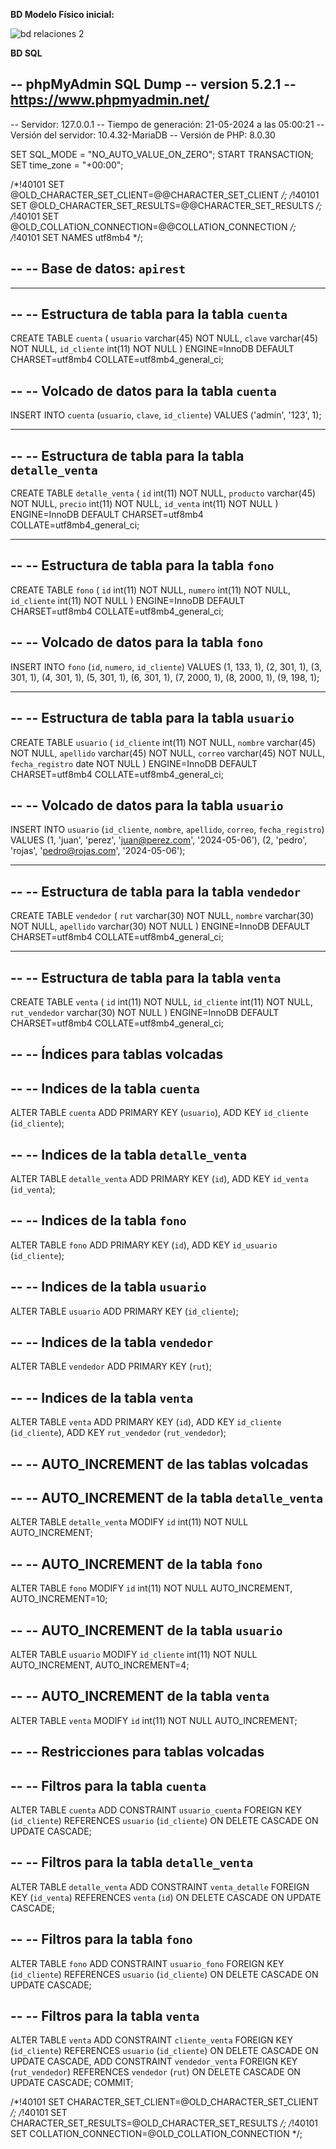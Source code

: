 **BD Modelo Físico inicial:**

![bd relaciones 2](https://github.com/heltonsmith/mi-primer-api/assets/4924122/b722405f-b84c-4f0a-af16-6121f9e2611c)


**BD SQL**

-- phpMyAdmin SQL Dump
-- version 5.2.1
-- https://www.phpmyadmin.net/
--
-- Servidor: 127.0.0.1
-- Tiempo de generación: 21-05-2024 a las 05:00:21
-- Versión del servidor: 10.4.32-MariaDB
-- Versión de PHP: 8.0.30

SET SQL_MODE = "NO_AUTO_VALUE_ON_ZERO";
START TRANSACTION;
SET time_zone = "+00:00";


/*!40101 SET @OLD_CHARACTER_SET_CLIENT=@@CHARACTER_SET_CLIENT */;
/*!40101 SET @OLD_CHARACTER_SET_RESULTS=@@CHARACTER_SET_RESULTS */;
/*!40101 SET @OLD_COLLATION_CONNECTION=@@COLLATION_CONNECTION */;
/*!40101 SET NAMES utf8mb4 */;

--
-- Base de datos: `apirest`
--

-- --------------------------------------------------------

--
-- Estructura de tabla para la tabla `cuenta`
--

CREATE TABLE `cuenta` (
  `usuario` varchar(45) NOT NULL,
  `clave` varchar(45) NOT NULL,
  `id_cliente` int(11) NOT NULL
) ENGINE=InnoDB DEFAULT CHARSET=utf8mb4 COLLATE=utf8mb4_general_ci;

--
-- Volcado de datos para la tabla `cuenta`
--

INSERT INTO `cuenta` (`usuario`, `clave`, `id_cliente`) VALUES
('admin', '123', 1);

-- --------------------------------------------------------

--
-- Estructura de tabla para la tabla `detalle_venta`
--

CREATE TABLE `detalle_venta` (
  `id` int(11) NOT NULL,
  `producto` varchar(45) NOT NULL,
  `precio` int(11) NOT NULL,
  `id_venta` int(11) NOT NULL
) ENGINE=InnoDB DEFAULT CHARSET=utf8mb4 COLLATE=utf8mb4_general_ci;

-- --------------------------------------------------------

--
-- Estructura de tabla para la tabla `fono`
--

CREATE TABLE `fono` (
  `id` int(11) NOT NULL,
  `numero` int(11) NOT NULL,
  `id_cliente` int(11) NOT NULL
) ENGINE=InnoDB DEFAULT CHARSET=utf8mb4 COLLATE=utf8mb4_general_ci;

--
-- Volcado de datos para la tabla `fono`
--

INSERT INTO `fono` (`id`, `numero`, `id_cliente`) VALUES
(1, 133, 1),
(2, 301, 1),
(3, 301, 1),
(4, 301, 1),
(5, 301, 1),
(6, 301, 1),
(7, 2000, 1),
(8, 2000, 1),
(9, 198, 1);

-- --------------------------------------------------------

--
-- Estructura de tabla para la tabla `usuario`
--

CREATE TABLE `usuario` (
  `id_cliente` int(11) NOT NULL,
  `nombre` varchar(45) NOT NULL,
  `apellido` varchar(45) NOT NULL,
  `correo` varchar(45) NOT NULL,
  `fecha_registro` date NOT NULL
) ENGINE=InnoDB DEFAULT CHARSET=utf8mb4 COLLATE=utf8mb4_general_ci;

--
-- Volcado de datos para la tabla `usuario`
--

INSERT INTO `usuario` (`id_cliente`, `nombre`, `apellido`, `correo`, `fecha_registro`) VALUES
(1, 'juan', 'perez', 'juan@perez.com', '2024-05-06'),
(2, 'pedro', 'rojas', 'pedro@rojas.com', '2024-05-06');

-- --------------------------------------------------------

--
-- Estructura de tabla para la tabla `vendedor`
--

CREATE TABLE `vendedor` (
  `rut` varchar(30) NOT NULL,
  `nombre` varchar(30) NOT NULL,
  `apellido` varchar(30) NOT NULL
) ENGINE=InnoDB DEFAULT CHARSET=utf8mb4 COLLATE=utf8mb4_general_ci;

-- --------------------------------------------------------

--
-- Estructura de tabla para la tabla `venta`
--

CREATE TABLE `venta` (
  `id` int(11) NOT NULL,
  `id_cliente` int(11) NOT NULL,
  `rut_vendedor` varchar(30) NOT NULL
) ENGINE=InnoDB DEFAULT CHARSET=utf8mb4 COLLATE=utf8mb4_general_ci;

--
-- Índices para tablas volcadas
--

--
-- Indices de la tabla `cuenta`
--
ALTER TABLE `cuenta`
  ADD PRIMARY KEY (`usuario`),
  ADD KEY `id_cliente` (`id_cliente`);

--
-- Indices de la tabla `detalle_venta`
--
ALTER TABLE `detalle_venta`
  ADD PRIMARY KEY (`id`),
  ADD KEY `id_venta` (`id_venta`);

--
-- Indices de la tabla `fono`
--
ALTER TABLE `fono`
  ADD PRIMARY KEY (`id`),
  ADD KEY `id_usuario` (`id_cliente`);

--
-- Indices de la tabla `usuario`
--
ALTER TABLE `usuario`
  ADD PRIMARY KEY (`id_cliente`);

--
-- Indices de la tabla `vendedor`
--
ALTER TABLE `vendedor`
  ADD PRIMARY KEY (`rut`);

--
-- Indices de la tabla `venta`
--
ALTER TABLE `venta`
  ADD PRIMARY KEY (`id`),
  ADD KEY `id_cliente` (`id_cliente`),
  ADD KEY `rut_vendedor` (`rut_vendedor`);

--
-- AUTO_INCREMENT de las tablas volcadas
--

--
-- AUTO_INCREMENT de la tabla `detalle_venta`
--
ALTER TABLE `detalle_venta`
  MODIFY `id` int(11) NOT NULL AUTO_INCREMENT;

--
-- AUTO_INCREMENT de la tabla `fono`
--
ALTER TABLE `fono`
  MODIFY `id` int(11) NOT NULL AUTO_INCREMENT, AUTO_INCREMENT=10;

--
-- AUTO_INCREMENT de la tabla `usuario`
--
ALTER TABLE `usuario`
  MODIFY `id_cliente` int(11) NOT NULL AUTO_INCREMENT, AUTO_INCREMENT=4;

--
-- AUTO_INCREMENT de la tabla `venta`
--
ALTER TABLE `venta`
  MODIFY `id` int(11) NOT NULL AUTO_INCREMENT;

--
-- Restricciones para tablas volcadas
--

--
-- Filtros para la tabla `cuenta`
--
ALTER TABLE `cuenta`
  ADD CONSTRAINT `usuario_cuenta` FOREIGN KEY (`id_cliente`) REFERENCES `usuario` (`id_cliente`) ON DELETE CASCADE ON UPDATE CASCADE;

--
-- Filtros para la tabla `detalle_venta`
--
ALTER TABLE `detalle_venta`
  ADD CONSTRAINT `venta_detalle` FOREIGN KEY (`id_venta`) REFERENCES `venta` (`id`) ON DELETE CASCADE ON UPDATE CASCADE;

--
-- Filtros para la tabla `fono`
--
ALTER TABLE `fono`
  ADD CONSTRAINT `usuario_fono` FOREIGN KEY (`id_cliente`) REFERENCES `usuario` (`id_cliente`) ON DELETE CASCADE ON UPDATE CASCADE;

--
-- Filtros para la tabla `venta`
--
ALTER TABLE `venta`
  ADD CONSTRAINT `cliente_venta` FOREIGN KEY (`id_cliente`) REFERENCES `usuario` (`id_cliente`) ON DELETE CASCADE ON UPDATE CASCADE,
  ADD CONSTRAINT `vendedor_venta` FOREIGN KEY (`rut_vendedor`) REFERENCES `vendedor` (`rut`) ON DELETE CASCADE ON UPDATE CASCADE;
COMMIT;

/*!40101 SET CHARACTER_SET_CLIENT=@OLD_CHARACTER_SET_CLIENT */;
/*!40101 SET CHARACTER_SET_RESULTS=@OLD_CHARACTER_SET_RESULTS */;
/*!40101 SET COLLATION_CONNECTION=@OLD_COLLATION_CONNECTION */;

